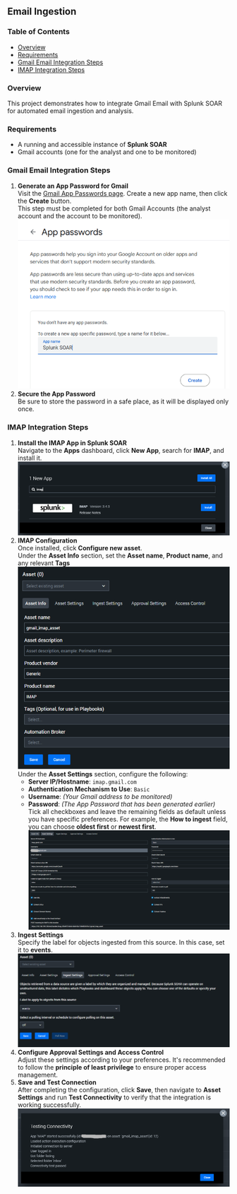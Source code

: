 ## Email Ingestion 
### Table of Contents
- [Overview](#overview)  
- [Requirements](#requirements)  
- [Gmail Email Integration Steps](#gmail-email-integration-steps)
- [IMAP Integration Steps](#imap-integration-steps) 

### Overview
This project demonstrates how to integrate Gmail Email with Splunk SOAR for automated email ingestion and analysis.  

### Requirements
- A running and accessible instance of **Splunk SOAR**
- Gmail accounts (one for the analyst and one to be monitored)

### Gmail Email Integration Steps
1. **Generate an App Password for Gmail**  
   Visit the [Gmail App Passwords page](https://myaccount.google.com/apppasswords). Create a new app name, then click the **Create** button.  
   This step must be completed for both Gmail Accounts (the analyst account and the account to be monitored).  
   ![App Passwords](images/app-passwords.png)  
3. **Secure the App Password**  
   Be sure to store the password in a safe place, as it will be displayed only once.  

### IMAP Integration Steps  
1. **Install the IMAP App in Splunk SOAR**  
   Navigate to the **Apps** dashboard, click **New App**, search for **IMAP**, and install it.  
   ![Install IMAP](images/install-imap.png)  
2. **IMAP Configuration**  
   Once installed, click **Configure new asset**.  
   Under the **Asset Info** section, set the **Asset name**, **Product name**, and any relevant **Tags**  
   ![IMAP Asset Info](images/imap-asset-info.png)  
   Under the **Asset Settings** section, configure the following:  
   - **Server IP/Hostname**: `imap.gmail.com`  
   - **Authentication Mechanism to Use**: `Basic`  
   - **Username**: *(Your Gmail address to be monitored)*  
   - **Password**: *(The App Password that has been generated earlier)*  
   Tick all checkboxes and leave the remaining fields as default unless you have specific preferences. For example, the **How to ingest** field, you can choose **oldest first** or **newest first**.  
   ![IMAP Asset Settings](images/imap-asset-settings.png)  
4. **Ingest Settings**  
   Specify the label for objects ingested from this source. In this case, set it to **events**.  
   ![IMAP Ingest Settings](images/imap-ingest-settings.png)  
5. **Configure Approval Settings and Access Control**  
   Adjust these settings according to your preferences. It's recommended to follow the **principle of least privilege** to ensure proper access management.  
6. **Save and Test Connection**  
   After completing the configuration, click **Save**, then navigate to **Asset Settings** and run **Test Connectivity** to verify that the integration is working successfully.  
   ![IMAP Connectivity Test](images/imap-connectivity-test.png)  
   
   
